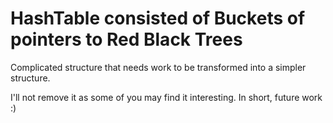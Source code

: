 # HashTable consisted of Buckets of pointers to Red Black Trees

Complicated structure that needs work to be transformed into a simpler structure.


I'll not remove it as some of you may find it interesting. In short, future work :)
